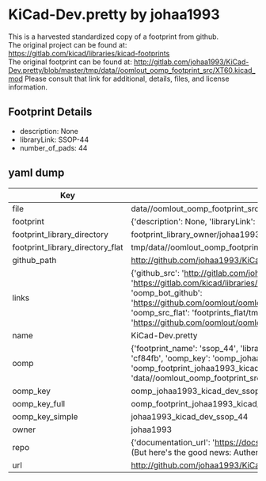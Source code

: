 # KiCad-Dev.pretty by johaa1993  
This is a harvested standardized copy of a footprint from github.  
The original project can be found at:  
https://gitlab.com/kicad/libraries/kicad-footprints  
The original footprint can be found at:
http://gitlab.com/johaa1993/KiCad-Dev.pretty/blob/master/tmp/data//oomlout_oomp_footprint_src/XT60.kicad_mod
Please consult that link for additional, details, files, and license information.  
## Footprint Details
* description: None  
* libraryLink: SSOP-44  
* number_of_pads: 44  
## yaml dump  
| Key | Value |  
| --- | --- |  
| file | data//oomlout_oomp_footprint_src/KiCad-Dev.pretty/SSOP-44.kicad_mod |  
| footprint | {'description': None, 'libraryLink': 'SSOP-44', 'number_of_pads': 44} |  
| footprint_library_directory | footprint_library_owner/johaa1993_KiCad-Dev.pretty |  
| footprint_library_directory_flat | tmp/data//oomlout_oomp_footprint_src/footprints_flat/johaa1993_kicad_dev_ssop_44/working |  
| github_path | http://github.com/johaa1993/KiCad-Dev.pretty/blob/master/tmp/data//oomlout_oomp_footprint_src/SSOP-44.kicad_mod |  
| links | {'github_src': 'http://gitlab.com/johaa1993/KiCad-Dev.pretty/blob/master/tmp/data//oomlout_oomp_footprint_src/XT60.kicad_mod', 'github_src_repo': 'https://gitlab.com/kicad/libraries/kicad-footprints', 'oomp_bot': 'tmp/data//oomlout_oomp_footprint_src/footprints/johaa1993_kicad_dev_ssop_44/working', 'oomp_bot_github': 'https://github.com/oomlout/oomlout_oomp_footprint_bot/tree/main/tmp/data//oomlout_oomp_footprint_src/footprints/johaa1993_kicad_dev_ssop_44/working', 'oomp_src_flat': 'footprints_flat/tmp/data//oomlout_oomp_footprint_src/footprints_flat/johaa1993_kicad_dev_ssop_44/working', 'oomp_src_flat_github': 'https://github.com/oomlout/oomlout_oomp_footprint_src/tree/main/tmp/data//oomlout_oomp_footprint_src/footprints_flat/johaa1993_kicad_dev_ssop_44/working'} |  
| name | KiCad-Dev.pretty |  
| oomp | {'footprint_name': 'ssop_44', 'library_name': 'kicad_dev', 'md5': 'cf84fb8c651b3d29745667047acbc1a1', 'md5_10': 'cf84fb8c65', 'md5_5': 'cf84f', 'md5_6': 'cf84fb', 'oomp_key': 'oomp_johaa1993_kicad_dev_ssop_44', 'oomp_key_extra': 'oomp_footprint_johaa1993_kicad_dev_ssop_44', 'oomp_key_full': 'oomp_footprint_johaa1993_kicad_dev_ssop_44_cf84fb', 'oomp_key_simple': 'johaa1993_kicad_dev_ssop_44', 'original_filename': 'data//oomlout_oomp_footprint_src/KiCad-Dev.pretty/SSOP-44.kicad_mod', 'owner_name': 'johaa1993'} |  
| oomp_key | oomp_johaa1993_kicad_dev_ssop_44 |  
| oomp_key_full | oomp_footprint_johaa1993_kicad_dev_ssop_44 |  
| oomp_key_simple | johaa1993_kicad_dev_ssop_44 |  
| owner | johaa1993 |  
| repo | {'documentation_url': 'https://docs.github.com/rest/overview/resources-in-the-rest-api#rate-limiting', 'message': "API rate limit exceeded for 84.66.142.224. (But here's the good news: Authenticated requests get a higher rate limit. Check out the documentation for more details.)"} |  
| url | http://github.com/johaa1993/KiCad-Dev.pretty |  

